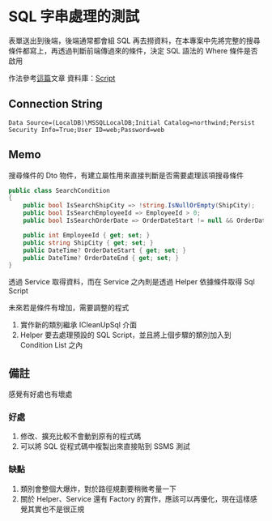 # SQL 字串處理的測試

表單送出到後端，後端通常都會組 SQL 再去撈資料，在本專案中先將完整的搜尋條件都寫上，再透過判斷前端傳過來的條件，決定 SQL 語法的 Where 條件是否啟用

作法參考[這篇](http://tomex.dabutek.com/2014/08/sql.html)文章
資料庫：[Script](./data/Northwind_Crete_sql_script.txt)

## Connection String

```
Data Source=(LocalDB)\MSSQLLocalDB;Initial Catalog=northwind;Persist Security Info=True;User ID=web;Password=web
```

## Memo

搜尋條件的 Dto 物件，有建立屬性用來直接判斷是否需要處理該項搜尋條件

```csharp
public class SearchCondition
{
    public bool IsSearchShipCity => !string.IsNullOrEmpty(ShipCity);
    public bool IsSearchEmployeeId => EmployeeId > 0;
    public bool IsSearchOrderDate => OrderDateStart != null && OrderDateEnd != null;

    public int EmployeeId { get; set; }
    public string ShipCity { get; set; }
    public DateTime? OrderDateStart { get; set; }
    public DateTime? OrderDateEnd { get; set; }
}
```

透過 Service 取得資料，而在 Service 之內則是透過 Helper 依據條件取得 Sql Script

未來若是條件有增加，需要調整的程式

1. 實作新的類別繼承 ICleanUpSql 介面
1. Helper 要去處理預設的 SQL Script，並且將上個步驟的類別加入到 Condition List 之內

## 備註

感覺有好處也有壞處

### 好處

1. 修改、擴充比較不會動到原有的程式碼
1. 可以將 SQL 從程式碼中複製出來直接貼到 SSMS 測試

### 缺點

1. 類別會整個大爆炸，對於路徑規劃要稍微考量一下
1. 關於 Helper、Service 還有 Factory 的實作，應該可以再優化，現在這樣感覺其實也不是很正規
